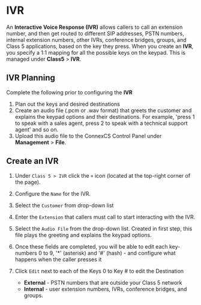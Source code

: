 # IVR

An **Interactive Voice Response (IVR)** allows callers to call an extension number, and then get routed to different SIP addresses, PSTN numbers, internal extension numbers, other IVRs, conference bridges, groups, and Class 5 applications, based on the key they press. When you create an **IVR**, you specify a 1:1 mapping for all the possible keys on the keypad. This is managed under **Class5** > **IVR**.
    
## IVR Planning 
Complete the following prior to configuring the **IVR**
    
1. Plan out the keys and desired destinations
2. Create an audio file (.pcm or .wav format) that greets the customer and explains the keypad options and their destinations. For example, 'press 1 to speak with a sales agent, press 2 to speak with a technical support agent' and so on. 
3. Upload this audio file to the ConnexCS Control Panel under **Management** > **File**.

## Create an IVR

1. Under `Class 5 > IVR` click the `+` icon (located at the top-right corner of the page).
2. Configure the `Name` for the IVR.
3. Select the `Customer` from drop-down list
4. Enter the `Extension` that callers must call to start interacting with the IVR.
5. Select the `Audio File` from the drop-down list. Created in first step, this file plays the greeting and explains the keypad options. 
6. Once these fields are completed, you will be able to edit each key- numbers 0 to 9, '\*' (asterisk) and '#' (hash) - and configure what happens when the caller presses it
7. Click `Edit` next to each of the Keys 0 to Key # to edit the Destination
    
    *   **External** - PSTN numbers that are outside your Class 5 network
    *   **Internal** - user extension numbers, IVRs, conference bridges, and groups.
   
